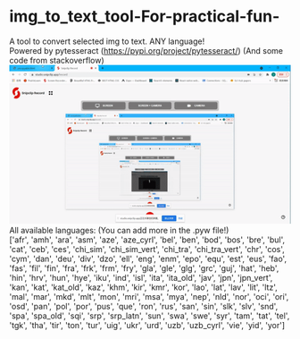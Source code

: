 # img_to_text_tool-For-practical-fun-
A tool to convert selected img to text. ANY language! 
<br>
Powered by pytesseract (https://pypi.org/project/pytesseract/) (And some code from stackoverflow)
<br>
![demo](demo.gif)
<br>
All available languages: (You can add more in the .pyw file!)
<br>
['afr', 'amh', 'ara', 'asm', 'aze', 'aze_cyrl', 'bel', 'ben', 'bod', 'bos', 'bre', 'bul', 'cat', 'ceb', 'ces', 'chi_sim', 'chi_sim_vert', 'chi_tra', 'chi_tra_vert', 'chr', 'cos', 'cym', 'dan', 'deu', 'div', 'dzo', 'ell', 'eng', 'enm', 'epo', 'equ', 'est', 'eus', 'fao', 'fas', 'fil', 'fin', 'fra', 'frk', 'frm', 'fry', 'gla', 'gle', 'glg', 'grc', 'guj', 'hat', 'heb', 'hin', 'hrv', 'hun', 'hye', 'iku', 'ind', 'isl', 'ita', 'ita_old', 'jav', 'jpn', 'jpn_vert', 'kan', 'kat', 'kat_old', 'kaz', 'khm', 'kir', 'kmr', 'kor', 'lao', 'lat', 'lav', 'lit', 'ltz', 'mal', 'mar', 'mkd', 'mlt', 'mon', 'mri', 'msa', 'mya', 'nep', 'nld', 'nor', 'oci', 'ori', 'osd', 'pan', 'pol', 'por', 'pus', 'que', 'ron', 'rus', 'san', 'sin', 'slk', 'slv', 'snd', 'spa', 'spa_old', 'sqi', 'srp', 'srp_latn', 'sun', 'swa', 'swe', 'syr', 'tam', 'tat', 'tel', 'tgk', 'tha', 'tir', 'ton', 'tur', 'uig', 'ukr', 'urd', 'uzb', 'uzb_cyrl', 'vie', 'yid', 'yor']
